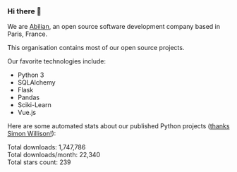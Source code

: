 ### Hi there 👋

We are [Abilian](https://abilian.com/), an open source software development company based in Paris, France.

This organisation contains most of our open source projects.

Our favorite technologies include:

- Python 3
- SQLAlchemy
- Flask
- Pandas
- Sciki-Learn
- Vue.js

Here are some automated stats about our published Python projects
([thanks Simon Willison!][sw-post]):

<!--marker-->
Total downloads: 1,747,786<br>
Total downloads/month: 22,340<br>
Total stars count: 239
<!--end-->

[sw-post]: https://simonwillison.net/2020/Jul/10/self-updating-profile-readme/